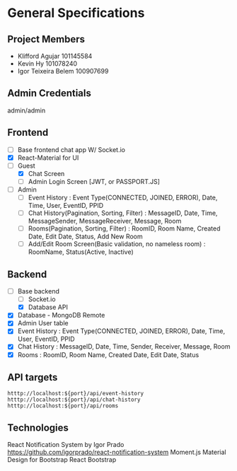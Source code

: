 # General Specifications

## Project Members

- Klifford Agujar 101145584
- Kevin Hy 101078240
- Igor Teixeira Belem 100907699

## Admin Credentials

admin/admin

## Frontend

- [ ] Base frontend chat app W/ Socket.io
- [x] React-Material for UI
- [ ] Guest
  - [x] Chat Screen
  - [ ] Admin Login Screen [JWT, or PASSPORT.JS]
- [ ] Admin
  - [ ] Event History : Event Type(CONNECTED, JOINED, ERROR), Date, Time, User, EventID, PPID
  - [ ] Chat History(Pagination, Sorting, Filter) : MessageID, Date, Time, MessageSender, MessageReceiver, Message, Room
  - [ ] Rooms(Pagination, Sorting, Filter) : RoomID, Room Name, Created Date, Edit Date, Status, Add New Room
  - [ ] Add/Edit Room Screen(Basic validation, no nameless room) : RoomName, Status(Active, Inactive)

## Backend

- [ ] Base backend
  - [ ] Socket.io
  - [x] Database API
- [x] Database - MongoDB Remote
- [x] Admin User table
- [x] Event History : Event Type(CONNECTED, JOINED, ERROR), Date, Time, User, EventID, PPID
- [x] Chat History : MessageID, Date, Time, Sender, Receiver, Message, Room
- [x] Rooms : RoomID, Room Name, Created Date, Edit Date, Status

## API targets

`htttp://localhost:${port}/api/event-history`
`htttp://localhost:${port}/api/chat-history`
`htttp://localhost:${port}/api/rooms`

## Technologies

React Notification System by Igor Prado https://github.com/igorprado/react-notification-system
Moment.js
Material Design for Bootstrap
React Bootstrap
